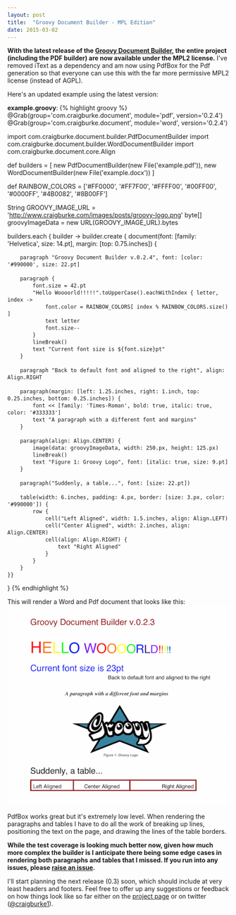 ```yaml
---
layout: post
title:  "Groovy Document Builder - MPL Edition"
date: 2015-03-02
---
```


**With the latest release of the [Groovy Document Builder](https://github.com/craigburke/document-builder), the entire project (including the PDF builder) are now available under the MPL2 license.** 
I've removed iText as a dependency and am now using PdfBox for the Pdf generation so that everyone can use this with the far more permissive MPL2 license (instead of AGPL).

Here's an updated example using the latest version:

**example.groovy**:
{% highlight groovy %}
@Grab(group='com.craigburke.document', module='pdf', version='0.2.4')
@Grab(group='com.craigburke.document', module='word', version='0.2.4')

import com.craigburke.document.builder.PdfDocumentBuilder
import com.craigburke.document.builder.WordDocumentBuilder
import com.craigburke.document.core.Align

def builders = [
        new PdfDocumentBuilder(new File('example.pdf')),
        new WordDocumentBuilder(new File('example.docx'))
]

def RAINBOW_COLORS = ['#FF0000', '#FF7F00', '#FFFF00', '#00FF00', '#0000FF', '#4B0082', '#8B00FF']

String GROOVY_IMAGE_URL = 'http://www.craigburke.com/images/posts/groovy-logo.png'
byte[] groovyImageData = new URL(GROOVY_IMAGE_URL).bytes

builders.each { builder ->
    builder.create { 
		document(font: [family: 'Helvetica', size: 14.pt], margin: [top: 0.75.inches]) {

        paragraph "Groovy Document Builder v.0.2.4", font: [color: '#990000', size: 22.pt]

        paragraph {
            font.size = 42.pt
            "Hello Woooorld!!!!!".toUpperCase().eachWithIndex { letter, index ->
                font.color = RAINBOW_COLORS[ index % RAINBOW_COLORS.size() ]
                text letter
                font.size--
            }
            lineBreak()
            text "Current font size is ${font.size}pt"
        }

        paragraph "Back to default font and aligned to the right", align: Align.RIGHT

        paragraph(margin: [left: 1.25.inches, right: 1.inch, top: 0.25.inches, bottom: 0.25.inches]) {
            font << [family: 'Times-Roman', bold: true, italic: true, color: '#333333']
            text "A paragraph with a different font and margins"
        }

        paragraph(align: Align.CENTER) {
            image(data: groovyImageData, width: 250.px, height: 125.px)
            lineBreak()
            text "Figure 1: Groovy Logo", font: [italic: true, size: 9.pt]
        }

        paragraph("Suddenly, a table...", font: [size: 22.pt])

        table(width: 6.inches, padding: 4.px, border: [size: 3.px, color: '#990000']) {
            row {
                cell("Left Aligned", width: 1.5.inches, align: Align.LEFT)
                cell("Center Aligned", width: 2.inches, align: Align.CENTER)
                cell(align: Align.RIGHT) {
                    text "Right Aligned"
                }
            }
        }
    }}
}
{% endhighlight %}

This will render a Word and Pdf document that looks like this:
<img src="/images/posts/groovy-document-builder-2.png">

PdfBox works great but it's extremely low level. When rendering the paragraphs and tables I have to do all the work of breaking up lines,
positioning the text on the page, and drawing the lines of the table borders. 

**While the test coverage is looking much better now, given how much more complex the builder is I anticipate there being some edge cases in
rendering both paragraphs and tables that I missed. If you run into any issues, please [raise an issue](https://github.com/craigburke/document-builder/issues).**

I'll start planning the next release (0.3) soon, which should include at very least headers and footers. Feel free to offer up any suggestions or 
feedback on how things look like so far either on the [project page](https://github.com/craigburke/document-builder) or on twitter ([@craigburke1](https://twitter.com/craigburke1)).
